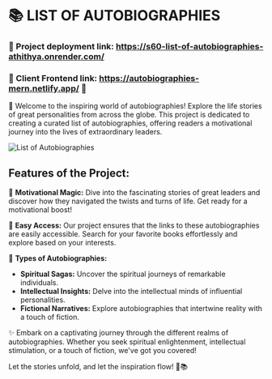 # 📚 LIST OF AUTOBIOGRAPHIES

### 🔗 Project deployment link: https://s60-list-of-autobiographies-athithya.onrender.com/

### 🌟 Client Frontend link: https://autobiographies-mern.netlify.app/ 🌟

🌟 Welcome to the inspiring world of autobiographies! Explore the life stories of great personalities from across the globe. This project is dedicated to creating a curated list of autobiographies, offering readers a motivational journey into the lives of extraordinary leaders.

![List of Autobiographies](https://assets.gqindia.com/photos/6465b68b24a3886180dce767/master/pass/Best-autobiographies_hp.jpeg)

## Features of the Project:

🚀 **Motivational Magic:** Dive into the fascinating stories of great leaders and discover how they navigated the twists and turns of life. Get ready for a motivational boost!

🔗 **Easy Access:** Our project ensures that the links to these autobiographies are easily accessible. Search for your favorite books effortlessly and explore based on your interests.

📖 **Types of Autobiographies:**
- **Spiritual Sagas:** Uncover the spiritual journeys of remarkable individuals.
- **Intellectual Insights:** Delve into the intellectual minds of influential personalities.
- **Fictional Narratives:** Explore autobiographies that intertwine reality with a touch of fiction.

✨ Embark on a captivating journey through the different realms of autobiographies. Whether you seek spiritual enlightenment, intellectual stimulation, or a touch of fiction, we've got you covered!

Let the stories unfold, and let the inspiration flow! 🌈📚

